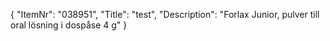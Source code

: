 {
  "ItemNr": "038951",
  "Title": "test",
  "Description": "Forlax Junior, pulver till oral lösning i dospåse 4 g"
}